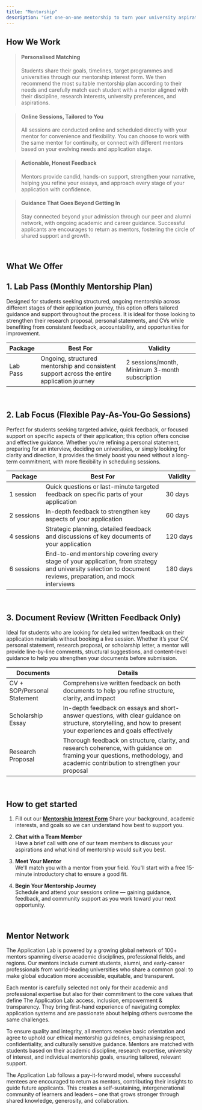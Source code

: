 ```yaml
---
title: "Mentorship"
description: "Get one-on-one mentorship to turn your university aspirations into acceptances"
---
```


## How We Work

> <h4>Personalised Matching</h4><p>Students share their goals, timelines, target programmes and universities through our mentorship interest form. We then recommend the most suitable mentorship plan according to their needs and carefully match each student with a mentor aligned with their discipline, research interests, university preferences, and aspirations.</p>

> <h4>Online Sessions, Tailored to You</h4><p>All sessions are conducted online and scheduled directly with your mentor for convenience and flexibility. You can choose to work with the same mentor for continuity, or connect with different mentors based on your evolving needs and application stage.</p>

> <h4>Actionable, Honest Feedback</h4><p>Mentors provide candid, hands-on support, strengthen your narrative, helping you refine your essays, and approach every stage of your application with confidence.</p>

> <h4>Guidance That Goes Beyond Getting In</h4><p> Stay connected beyond your admission through our peer and alumni network, with ongoing academic and career guidance. Successful applicants are encourages to return as mentors, fostering the circle of shared support and growth.</p>
<br>

## What We Offer

<h2><span class="gradient-text">1. Lab Pass (Monthly Mentorship Plan)</span></h2>
Designed for students seeking structured, ongoing mentorship across different stages of their application journey, this option offers tailored guidance and support throughout the process. It is ideal for those looking to strengthen their research proposal, personal statements, and CVs while benefiting from consistent feedback, accountability, and opportunities for improvement. 

| Package | Best For | Validity |
|----------|----------|----------|
| Lab Pass | Ongoing, structured mentorship and consistent support across the entire application journey | 2 sessions/month, Minimum 3-month subscription |

<br>
<h2><span class="gradient-text">2. Lab Focus (Flexible Pay-As-You-Go Sessions)</span></h2>
Perfect for students seeking targeted advice, quick feedback, or focused support on specific aspects of their application; this option offers concise and effective guidance. Whether you’re refining a personal statement, preparing for an interview, deciding on universities, or simply looking for clarity and direction, it provides the timely boost you need without a long-term commitment, with more flexibility in scheduling sessions. 

| Package | Best For | Validity |
|----------|----------|----------|
| 1&nbsp;session | Quick questions or last-minute targeted feedback on specific parts of your application | 30&nbsp;days |
| 2&nbsp;sessions | In-depth feedback to strengthen key aspects of your application | 60&nbsp;days |
| 4&nbsp;sessions | Strategic planning, detailed feedback and discussions of key documents of your application | 120&nbsp;days |
| 6&nbsp;sessions | End-to-end mentorship covering every stage of your application, from strategy and university selection to document reviews, preparation, and mock interviews | 180&nbsp;days |

<br> 
<h2><span class="gradient-text">3. Document Review (Written Feedback Only)</span></h2>
Ideal for students who are looking for detailed written feedback on their application materials without booking a live session. Whether it’s your CV, personal statement, research proposal, or scholarship letter, a mentor will provide line-by-line comments, structural suggestions, and content-level guidance to help you strengthen your documents before submission.

| Documents | Details |
|----------|----------|
| CV + SOP/Personal Statement | Comprehensive written feedback on both documents to help you refine structure, clarity, and impact |
| Scholarship Essay | In-depth feedback on essays and short-answer questions, with clear guidance on structure, storytelling, and how to present your experiences and goals effectively |
| Research Proposal | Thorough feedback on structure, clarity, and research coherence, with guidance on framing your questions, methodology, and academic contribution to strengthen your proposal |
<br>

## How to get started
1. Fill out our **[Mentorship Interest Form](https://docs.google.com/forms/d/11FF1D4aMOb4vNw7NrIOIzaA754jclf0YOqk0G2i2n9Q/viewform?edit_requested=true#responses)** 
   Share your background, academic interests, and goals so we can understand how best to support you.

2. **Chat with a Team Member**  
   Have a brief call with one of our team members to discuss your aspirations and what kind of mentorship would suit you best.

3. **Meet Your Mentor**  
   We'll match you with a mentor from your field. You'll start with a free 15-minute introductory chat to ensure a good fit.

4. **Begin Your Mentorship Journey**  
   Schedule and attend your sessions online — gaining guidance, feedback, and community support as you work toward your next opportunity.

<br>

## Mentor Network
The Application Lab is powered by a growing global network of 100+ mentors spanning diverse academic disciplines, professional fields, and regions. Our mentors include current students, alumni, and early-career professionals from world-leading universities who share a common goal: to make global education more accessible, equitable, and transparent. 

Each mentor is carefully selected not only for their academic and professional expertise but also for their commitment to the core values that define The Application Lab: access, inclusion, empowerment & transparency. They bring first-hand experience of navigating complex application systems and are passionate about helping others overcome the same challenges. 

To ensure quality and integrity, all mentors receive basic orientation and agree to uphold our ethical mentorship guidelines, emphasising respect, confidentiality, and culturally sensitive guidance. Mentors are matched with students based on their academic discipline, research expertise, university of interest, and individual mentorship goals, ensuring tailored, relevant support. 

The Application Lab follows a pay-it-forward model, where successful mentees are encouraged to return as mentors, contributing their insights to guide future applicants. This creates a self-sustaining, intergenerational community of learners and leaders – one that grows stronger through shared knowledge, generosity, and collaboration. 